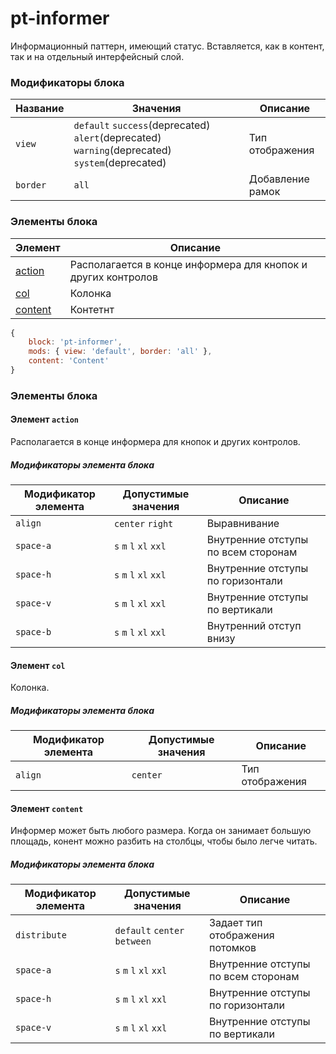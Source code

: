 # pt-informer

Информационный паттерн, имеющий статус. Вставляется, как в контент, так и на отдельный интерфейсный слой.

### Модификаторы блока

| Название | Значения | Описание |
| -------- | -------- | -------- |
| `view` |`default` `success`(deprecated) `alert`(deprecated) `warning`(deprecated) `system`(deprecated) | Тип отображения |
| `border` | `all` | Добавление рамок |

### Элементы блока

| Элемент | Описание |
| --------| -------- |
| [action](#elems-action) | Располагается в конце информера для кнопок и других контролов |
| [col](#elems-col) | Колонка |
| [content](#elems-content) | Контетнт |

```js
{
	block: 'pt-informer',
	mods: { view: 'default', border: 'all' },
	content: 'Content'
}
```

### Элементы блока
 
<a name="elems-action"></a>
#### Элемент `action`

Располагается в конце информера для кнопок и других контролов.

##### Модификаторы элемента блока
 
| Модификатор элемента | Допустимые значения | Описание |
| -------------------- | ------------------- | -------- |
| `align` | `center` `right` | Выравнивание |
| `space-a` | `s` `m` `l` `xl` `xxl` | Внутренние отступы по всем сторонам |
| `space-h` | `s` `m` `l` `xl` `xxl` | Внутренние отступы по горизонтали |
| `space-v` | `s` `m` `l` `xl` `xxl` | Внутренние отступы по вертикали |
| `space-b` | `s` `m` `l` `xl` `xxl` | Внутренний отступ внизу |

<a name="elems-col"></a>
#### Элемент `col`

Колонка.

##### Модификаторы элемента блока

| Модификатор элемента | Допустимые значения | Описание |
| -------------------- | ------------------- | -------- |
| `align` | `center` | Тип отображения |

<a name="elems-content"></a>
#### Элемент `content`

Информер может быть любого размера. Когда он занимает большую площадь, конент можно разбить на столбцы, чтобы было легче читать.

##### Модификаторы элемента блока

| Модификатор элемента | Допустимые значения | Описание |
| -------------------- | ------------------- | -------- |
| `distribute` | `default` `center` `between` | Задает тип отображения потомков |
| `space-a` | `s` `m` `l` `xl` `xxl` | Внутренние отступы по всем сторонам |
| `space-h` | `s` `m` `l` `xl` `xxl` | Внутренние отступы по горизонтали |
| `space-v` | `s` `m` `l` `xl` `xxl` | Внутренние отступы по вертикали |
